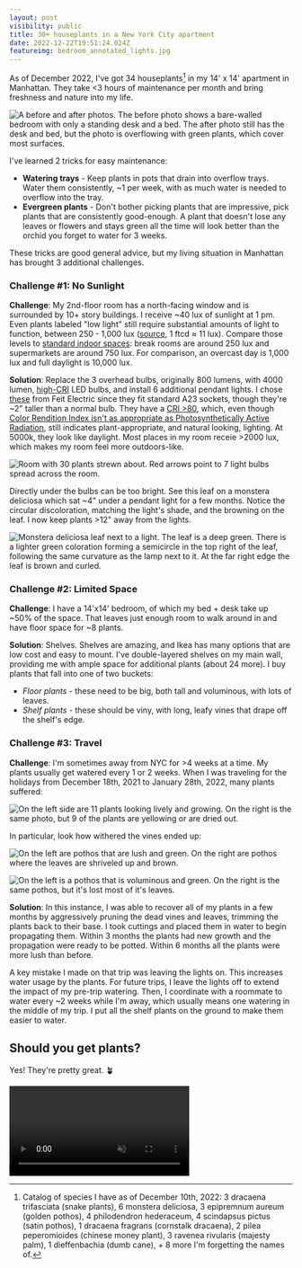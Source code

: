 ```yaml
---
layout: post
visibility: public
title: 30+ houseplants in a New York City apartment
date: 2022-12-22T19:51:24.024Z
featureimg: bedroom_annotated_lights.jpg
---
```


As of December 2022, I've got 34 houseplants[^1] in my 14' x 14' apartment in Manhattan. They take <3 hours of maintenance per month and bring freshness and nature into my life.

![A before and after photos. The before photo shows a bare-walled bedroom with only a standing desk and a bed. The after photo still has the desk and bed, but the photo is overflowing with green plants, which cover most surfaces.](bedroom_before_and_after.jpg)

I've learned 2 tricks for easy maintenance:

- **Watering trays** - Keep plants in pots that drain into overflow trays. Water them consistently, ~1 per week, with as much water is needed to overflow into the tray.
- **Evergreen plants** - Don't bother picking plants that are impressive, pick plants that are consistently good-enough. A plant that doesn't lose any leaves or flowers and stays green all the time will look better than the orchid you forget to water for 3 weeks.

These tricks are good general advice, but my living situation in Manhattan has brought 3 additional challenges.

### Challenge #1: No Sunlight

**Challenge**: My 2nd-floor room has a north-facing window and is surrounded by 10+ story buildings. I receive ~40 lux of sunlight at 1 pm. Even plants labeled "low light" still require substantial amounts of light to function, between 250 - 1,000 lux ([source](https://gardeningsolutions.ifas.ufl.edu/plants/houseplants/light-for-houseplants.html), 1 ftcd ≈ 11 lux). Compare those levels to [standard indoor spaces](https://www.engineeringtoolbox.com/light-level-rooms-d_708.html): break rooms are around 250 lux and supermarkets are around 750 lux. For comparison, an overcast day is 1,000 lux and full daylight is 10,000 lux.

**Solution**: Replace the 3 overhead bulbs, originally 800 lumens, with 4000 lumen, [high-CRI](https://en.wikipedia.org/wiki/High-CRI_LED_lighting) LED bulbs, and install 6 additional pendant lights. I chose [these](https://www.feit.com/product/4060-lumen-5000k-non-dimmable-led/) from Feit Electric since they fit standard A23 sockets, though they're ~2" taller than a normal bulb. They have a [CRI >80](https://www.feit.com/wp-content/uploads/2019/07/OM300_850_LED_SpecSheet-2.pdf), which, even though [Color Rendition Index isn't as appropriate as Photosynthetically Active Radiation](https://mygardenandgreenhouse.com/lighting/understanding-cri-par-and-ppfd/), still indicates plant-appropriate, and natural looking, lighting. At 5000k, they look like daylight. Most places in my room receie >2000 lux, which makes my room feel more outdoors-like.

![Room with 30 plants strewn about. Red arrows point to 7 light bulbs spread across the room.](bedroom_annotated_lights.jpg)

Directly under the bulbs can be too bright. See this leaf on a monstera deliciosa which sat ~4" under a pendant light for a few months. Notice the circular discoloration, matching the light's shade, and the browning on the leaf. I now keep plants >12" away from the lights.

![Monstera deliciosa leaf next to a light. The leaf is a deep green. There is a lighter green coloration forming a semicircle in the top right of the leaf, following the same curvature as the lamp next to it. At the far right edge the leaf is brown and curled.](plant_light_burn.jpg)

### Challenge #2: Limited Space

**Challenge**: I have a 14'x14' bedroom, of which my bed + desk take up ~50% of the space. That leaves just enough room to walk around in and have floor space for ~8 plants.

**Solution**: Shelves. Shelves are amazing, and Ikea has many options that are low cost and easy to mount. I've double-layered shelves on my main wall, providing me with ample space for additional plants (about 24 more). I buy plants that fall into one of two buckets:

- _Floor plants_ - these need to be big, both tall and voluminous, with lots of leaves.
- _Shelf plants_ - these should be viny, with long, leafy vines that drape off the shelf's edge.

### Challenge #3: Travel

**Challenge**: I'm sometimes away from NYC for >4 weeks at a time. My plants usually get watered every 1 or 2 weeks. When I was traveling for the holidays from December 18th, 2021 to January 28th, 2022, many plants suffered:

![On the left side are 11 plants looking lively and growing. On the right is the same photo, but 9 of the plants are yellowing or are dried out.](side_by_side_holidays_2022.jpg)

In particular, look how withered the vines ended up:

![On the left are pothos that are lush and green. On the right are pothos where the leaves are shriveled up and brown.](side_by_side_holidays_2022_top_right_shelf.jpg)

![On the left is a pothos that is voluminous and green. On the right is the same pothos, but it's lost most of it's leaves.](side_by_side_holidays_2022_mid_right_shelf.jpg)

**Solution**: In this instance, I was able to recover all of my plants in a few months by aggressively pruning the dead vines and leaves, trimming the plants back to their base. I took cuttings and placed them in water to begin propagating them. Within 3 months the plants had new growth and the propagation were ready to be potted. Within 6 months all the plants were more lush than before.

A key mistake I made on that trip was leaving the lights on. This increases water usage by the plants. For future trips, I leave the lights off to extend the impact of my pre-trip watering. Then, I coordinate with a roommate to water every ~2 weeks while I'm away, which usually means one watering in the middle of my trip. I put all the shelf plants on the ground to make them easier to water.

## Should you get plants?

Yes! They're pretty great. 🪴

<video width="320" muted autoplay loop>
  <source src="peace_lily_being_dramatic.mp4" type="video/mp4">
</video>

[^1]: Catalog of species I have as of December 10th, 2022: 3 dracaena trifasciata (snake plants), 6 monstera deliciosa, 3 epipremnum aureum (golden pothos), 4 philodendron hederaceum, 4 scindapsus pictus (satin pothos), 1 dracaena fragrans (cornstalk dracaena), 2 pilea peperomioides (chinese money plant), 3 ravenea rivularis (majesty palm), 1 dieffenbachia (dumb cane), + 8 more I'm forgetting the names of.
